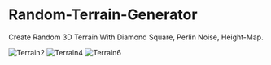 
# Random-Terrain-Generator
Create Random 3D Terrain With Diamond Square, Perlin Noise, Height-Map. 

![Terrain2](https://user-images.githubusercontent.com/93391908/140029807-53260184-b438-4e21-b9cd-1e20335dbfc7.png)
![Terrain4](https://user-images.githubusercontent.com/93391908/140029812-7410fe62-42f6-4ffc-9a47-e6a37a46c661.png)
![Terrain6](https://user-images.githubusercontent.com/93391908/140029813-86a2c00d-cf5b-483e-bf23-75d83ff516ee.png)
